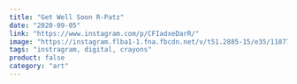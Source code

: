```yaml
---
title: "Get Well Soon R-Patz"
date: "2020-09-05"
link: "https://www.instagram.com/p/CFIadxeDarR/"
image: "https://instagram.flba1-1.fna.fbcdn.net/v/t51.2885-15/e35/118772579_646653935981047_7093189512214800235_n.jpg?_nc_ht=instagram.flba1-1.fna.fbcdn.net\u0026_nc_cat=107\u0026_nc_ohc=nT7qLFpzOb8AX8Ai_WR\u0026_nc_tp=18\u0026oh=c9c49762b8534b6a8476bb626930d55f\u0026oe=5F8D1968"
tags: "instragram, digital, crayons"
product: false
category: "art"
---
```

